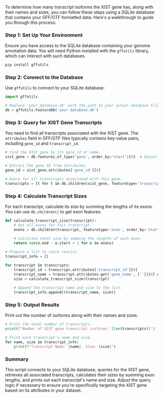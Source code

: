 To determine how many transcript isoforms the XIST gene has, along with their names and sizes, you can follow these steps using a SQLite database that contains your GFF/GTF formatted data. Here's a walkthrough to guide you through this process:

### Step 1: Set Up Your Environment

Ensure you have access to the SQLite database containing your genome annotation data. You will need Python installed with the `gffutils` library, which can interact with such databases.

```bash
pip install gffutils
```

### Step 2: Connect to the Database

Use `gffutils` to connect to your SQLite database:

```python
import gffutils

# Replace 'your_database.db' with the path to your actual database file.
db = gffutils.FeatureDB('your_database.db')
```

### Step 3: Query for XIST Gene Transcripts

You need to find all transcripts associated with the XIST gene. The `attributes` field in GFF/GTF files typically contains key-value pairs, including `gene_id` and `transcript_id`.

```python
# Find the XIST gene by its gene_id or name.
xist_gene = db.features_of_type('gene', order_by='start')[0]  # Adjust if necessary to find XIST specifically.

# Extract the gene ID from attributes.
gene_id = xist_gene.attributes['gene_id'][0]

# Query for all transcripts associated with this gene.
transcripts = [t for t in db.children(xist_gene, featuretype='transcript', order_by='start')]
```

### Step 4: Calculate Transcript Sizes

For each transcript, calculate its size by summing the lengths of its exons. You can use `db.children()` to get exon features.

```python
def calculate_transcript_size(transcript):
    # Get all exons for this transcript.
    exons = db.children(transcript, featuretype='exon', order_by='start')
    
    # Calculate total size by summing the lengths of each exon.
    return sum(e.end - e.start + 1 for e in exons)

# Prepare a list to store results.
transcript_info = []

for transcript in transcripts:
    transcript_id = transcript.attributes['transcript_id'][0]
    transcript_name = transcript.attributes.get('gene_name', [''])[0] or transcript_id
    size = calculate_transcript_size(transcript)
    
    # Append the transcript name and size to the list.
    transcript_info.append((transcript_name, size))
```

### Step 5: Output Results

Print out the number of isoforms along with their names and sizes.

```python
# Print the total number of transcripts.
print(f"Number of XIST gene transcript isoforms: {len(transcripts)}")

# Print each transcript's name and size.
for name, size in transcript_info:
    print(f"Transcript Name: {name}, Size: {size}")
```

### Summary

This script connects to your SQLite database, queries for the XIST gene, retrieves all associated transcripts, calculates their sizes by summing exon lengths, and prints out each transcript's name and size. Adjust the query logic if necessary to ensure you're specifically targeting the XIST gene based on its attributes in your dataset.